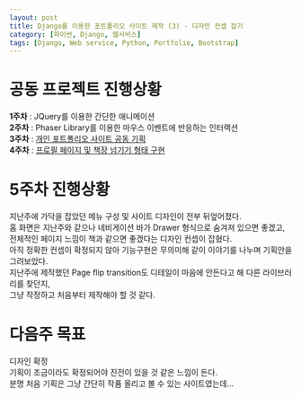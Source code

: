 ```yaml
---
layout: post
title: Django를 이용한 포트폴리오 사이트 제작 (3) - 디자인 컨셉 잡기
category: [파이썬, Django, 웹서비스]
tags: [Django, Web service, Python, Portfolio, Bootstrap]
---
```

# 공동 프로젝트 진행상황  
**1주차** : JQuery를 이용한 간단한 애니메이션  
**2주차** : Phaser Library를 이용한 마우스 이벤트에 반응하는 인터랙션  
**3주차** : [개인 포트폴리오 사이트 공동 기획](https://minyoungjung.github.io/%ED%8C%8C%EC%9D%B4%EC%8D%AC/django/%EC%9B%B9%EC%84%9C%EB%B9%84%EC%8A%A4/2017/06/17/django-portfolio-page-(1)/)  
**4주차** : [프로필 페이지 및 책장 넘기기 형태 구현](https://minyoungjung.github.io/%ED%8C%8C%EC%9D%B4%EC%8D%AC/django/%EC%9B%B9%EC%84%9C%EB%B9%84%EC%8A%A4/2017/06/22/django-portfolio-page-(2)/)

# 5주차 진행상황
지난주에 가닥을 잡았던 메뉴 구성 및 사이트 디자인이 전부 뒤엎어졌다.  
홈 화면은 지난주와 같으나 네비게이션 바가 Drawer 형식으로 숨겨져 있으면 좋겠고,  
전체적인 페이지 느낌이 책과 같으면 좋겠다는 디자인 컨셉이 잡혔다.  
아직 정확한 컨셉이 확정되지 않아 기능구현은 무의미해 같이 이야기를 나누며 기획안을 그려보았다.  
지난주에 제작했던 Page flip transition도 디테일이 마음에 안든다고 해 다른 라이브러리를 찾던지,  
그냥 작정하고 처음부터 제작해야 할 것 같다.  


# 다음주 목표
디자인 확정  
기획이 조금이라도 확정되어야 진전이 있을 것 같은 느낌이 든다.  
분명 처음 기획은 그냥 간단히 작품 올리고 볼 수 있는 사이트였는데...




